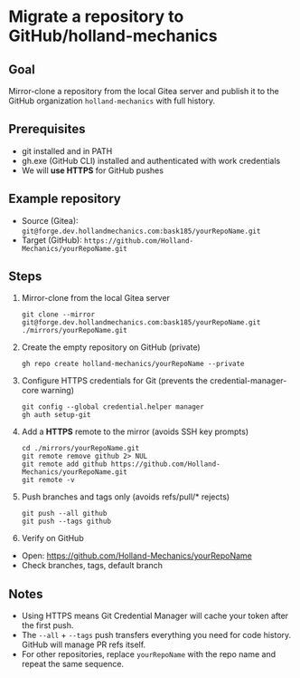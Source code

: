 # Migrate a repository to GitHub/holland-mechanics

## Goal
Mirror-clone a repository from the local Gitea server and publish it to the GitHub organization `holland-mechanics` with full history.  

## Prerequisites
- git installed and in PATH
- gh.exe (GitHub CLI) installed and authenticated with work credentials
- We will **use HTTPS** for GitHub pushes

## Example repository
- Source (Gitea): `git@forge.dev.hollandmechanics.com:bask185/yourRepoName.git`
- Target (GitHub): `https://github.com/Holland-Mechanics/yourRepoName.git`

## Steps

1) Mirror-clone from the local Gitea server
    ```
    git clone --mirror git@forge.dev.hollandmechanics.com:bask185/yourRepoName.git ./mirrors/yourRepoName.git
    ```

2) Create the empty repository on GitHub (private)
    ```
    gh repo create holland-mechanics/yourRepoName --private
    ```

3) Configure HTTPS credentials for Git (prevents the credential-manager-core warning)
    ```
    git config --global credential.helper manager
    gh auth setup-git
    ```

4) Add a **HTTPS** remote to the mirror (avoids SSH key prompts)
    ```
    cd ./mirrors/yourRepoName.git
    git remote remove github 2> NUL
    git remote add github https://github.com/Holland-Mechanics/yourRepoName.git
    git remote -v
    ```

5) Push branches and tags only (avoids refs/pull/* rejects)
    ```
    git push --all github
    git push --tags github
    ```

6) Verify on GitHub
- Open: https://github.com/Holland-Mechanics/yourRepoName
- Check branches, tags, default branch

## Notes
- Using HTTPS means Git Credential Manager will cache your token after the first push.
- The `--all` + `--tags` push transfers everything you need for code history. GitHub will manage PR refs itself.
- For other repositories, replace `yourRepoName` with the repo name and repeat the same sequence.
